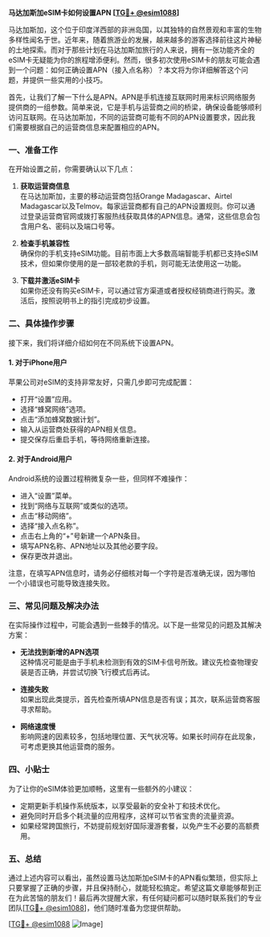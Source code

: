 **马达加斯加eSIM卡如何设置APN [[TG💪+ @esim1088](https://t.me/s/esim1088)]**

马达加斯加，这个位于印度洋西部的非洲岛国，以其独特的自然景观和丰富的生物多样性闻名于世。近年来，随着旅游业的发展，越来越多的游客选择前往这片神秘的土地探索。而对于那些计划在马达加斯加旅行的人来说，拥有一张功能齐全的eSIM卡无疑能为你的旅程增添便利。然而，很多初次使用eSIM卡的朋友可能会遇到一个问题：如何正确设置APN（接入点名称）？本文将为你详细解答这个问题，并提供一些实用的小技巧。

首先，让我们了解一下什么是APN。APN是手机连接互联网时用来标识网络服务提供商的一组参数。简单来说，它是手机与运营商之间的桥梁，确保设备能够顺利访问互联网。在马达加斯加，不同的运营商可能有不同的APN设置要求，因此我们需要根据自己的运营商信息来配置相应的APN。

### 一、准备工作

在开始设置之前，你需要确认以下几点：

1. **获取运营商信息**  
   在马达加斯加，主要的移动运营商包括Orange Madagascar、Airtel Madagascar以及Telmov。每家运营商都有自己的APN设置规则。你可以通过登录运营商官网或拨打客服热线获取具体的APN信息。通常，这些信息会包含用户名、密码以及端口号等。

2. **检查手机兼容性**  
   确保你的手机支持eSIM功能。目前市面上大多数高端智能手机都已支持eSIM技术，但如果你使用的是一部较老款的手机，则可能无法使用这一功能。

3. **下载并激活eSIM卡**  
   如果你还没有购买eSIM卡，可以通过官方渠道或者授权经销商进行购买。激活后，按照说明书上的指引完成初步设置。

### 二、具体操作步骤

接下来，我们将详细介绍如何在不同系统下设置APN。

#### 1. 对于iPhone用户

苹果公司对eSIM的支持非常友好，只需几步即可完成配置：

- 打开“设置”应用。
- 选择“蜂窝网络”选项。
- 点击“添加蜂窝数据计划”。
- 输入从运营商处获得的APN相关信息。
- 提交保存后重启手机，等待网络重新连接。

#### 2. 对于Android用户

Android系统的设置过程稍微复杂一些，但同样不难操作：

- 进入“设置”菜单。
- 找到“网络与互联网”或类似的选项。
- 点击“移动网络”。
- 选择“接入点名称”。
- 点击右上角的“+”号新建一个APN条目。
- 填写APN名称、APN地址以及其他必要字段。
- 保存更改并退出。

注意，在填写APN信息时，请务必仔细核对每一个字符是否准确无误，因为哪怕一个小错误也可能导致连接失败。

### 三、常见问题及解决办法

在实际操作过程中，可能会遇到一些棘手的情况。以下是一些常见的问题及其解决方案：

- **无法找到新增的APN选项**  
  这种情况可能是由于手机未检测到有效的SIM卡信号所致。建议先检查物理安装是否正确，并尝试切换飞行模式后再试。

- **连接失败**  
  如果出现此类提示，首先检查所填APN信息是否有误；其次，联系运营商客服寻求帮助。

- **网络速度慢**  
  影响网速的因素较多，包括地理位置、天气状况等。如果长时间存在此现象，可考虑更换其他运营商的服务。

### 四、小贴士

为了让你的eSIM体验更加顺畅，这里有一些额外的小建议：

- 定期更新手机操作系统版本，以享受最新的安全补丁和技术优化。
- 避免同时开启多个耗流量的应用程序，这样可以节省宝贵的流量资源。
- 如果经常跨国旅行，不妨提前规划好国际漫游套餐，以免产生不必要的高额费用。

### 五、总结

通过上述内容可以看出，虽然设置马达加斯加eSIM卡的APN看似繁琐，但实际上只要掌握了正确的步骤，并且保持耐心，就能轻松搞定。希望这篇文章能够帮到正在为此苦恼的朋友们！最后再次提醒大家，有任何疑问都可以随时联系我们的专业团队[[TG💪+ @esim1088](https://t.me/s/esim1088)]，他们随时准备为您提供帮助。

[[TG💪+ @esim1088](https://t.me/s/esim1088) ![Image](https://i.postimg.cc/4NQfJmqS/Snipaste-2025-05-13-00-14-12.png)]